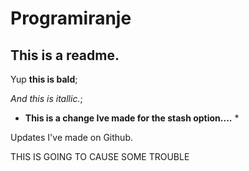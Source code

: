 # Programiranje

## This is a readme.

Yup **this is bald**;

*And this is itallic.*;

* **This is a change Ive made for the stash option....** *


Updates I've made on Github.



THIS IS GOING TO CAUSE SOME TROUBLE